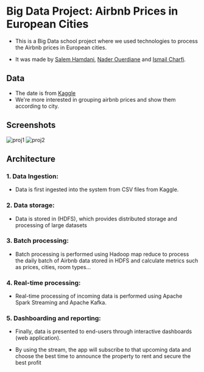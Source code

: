 # Big Data Project:  Airbnb Prices in European Cities

- This is a Big Data school project where we used technologies to process the Airbnb prices in European cities.

- It was made by [Salem Hamdani](https://github.com/salemhamdani), [Nader Ouerdiane](https://github.com/vicyyn) and [Ismail Charfi](https://github.com/IsmailCharfi).

## Data

- The date is from [Kaggle](https://www.kaggle.com/datasets/thedevastator/airbnb-prices-in-european-cities)
- We're more interested in grouping airbnb prices and show them according to city.

## Screenshots
![proj1](https://github.com/salemhamdani/big-data/assets/78962943/7f54e4a8-ad95-422f-83fe-3e285acc3581)
![proj2](https://github.com/salemhamdani/big-data/assets/78962943/f1dbb083-e2f7-4779-84b7-45c927b2e573)

## Architecture

### 1. Data Ingestion:

- Data is first ingested into the system from CSV files from Kaggle.

### 2. Data storage:

- Data is stored in (HDFS), which provides distributed storage and processing of large datasets

### 3. Batch processing:

- Batch processing is performed using Hadoop map reduce to process the daily batch of Airbnb data stored in HDFS and calculate metrics such as prices, cities, room types...

### 4. Real-time processing:

- Real-time processing of incoming data is performed using Apache Spark Streaming and Apache Kafka.

### 5. Dashboarding and reporting:

- Finally, data is presented to end-users through interactive dashboards (web application).

- By using the stream, the app will subscribe to that upcoming data and choose the best time to announce the property to rent and secure the best profit
